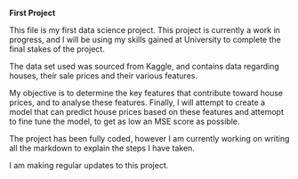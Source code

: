 **First Project**

This file is my first data science project. This project is currently a work in progress, and I will be using my skills gained at University to complete the final stakes of the project.

The data set used was sourced from Kaggle, and contains data regarding houses, their sale prices and their various features.

My objective is to determine the key features that contribute toward house prices, and to analyse these features. Finally, I will attempt to create a model that can predict house prices based on these features and attemopt to fine tune the model, to get as low an MSE score as possible. 

The project has been fully coded, however I am currently working on writing all the markdown to explain the steps I have taken. 

I am making regular updates to this project. 

